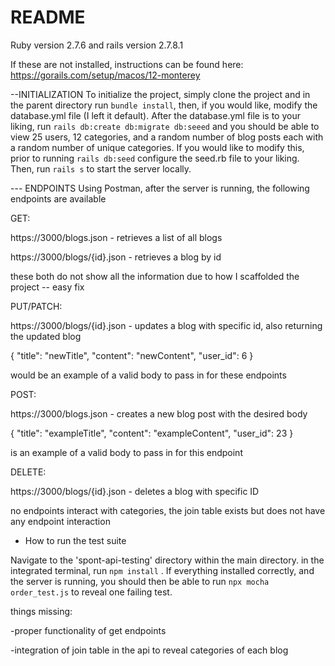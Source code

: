 # README
Ruby version 2.7.6 and rails version 2.7.8.1

If these are not installed, instructions can be found here: https://gorails.com/setup/macos/12-monterey

--INITIALIZATION
To initialize the project, simply clone the project and in the parent directory run ```bundle install```, then, if you would like, modify the database.yml file (I left it default). After the database.yml file is to your liking, run ```rails db:create db:migrate db:seeed``` and you should be able to view 25 users, 12 categories, and a random number of blog posts each with a random number of unique categories. If you would like to modify this, prior to running ```rails db:seed``` configure the seed.rb file to your liking. Then, run ```rails s``` to start the server locally.

--- ENDPOINTS
Using Postman, after the server is running, the following endpoints are available

GET: 

https://3000/blogs.json - retrieves a list of all blogs 

https://3000/blogs/{id}.json - retrieves a blog by id

these both do not show all the information due to how I scaffolded the project -- easy fix

PUT/PATCH:

https://3000/blogs/{id}.json - updates a blog with specific id, also returning the updated blog

{
    "title": "newTitle",
    "content": "newContent",
    "user_id": 6
}

would be an example of a valid body to pass in for these endpoints

POST:

https://3000/blogs.json - creates a new blog post with the desired body

{
    "title": "exampleTitle",
    "content": "exampleContent",
    "user_id": 23
}

is an example of a valid body to pass in for this endpoint

DELETE:

https://3000/blogs/{id}.json - deletes a blog with specific ID

no endpoints interact with categories, the join table exists but does not have any endpoint interaction

* How to run the test suite

Navigate to the 'spont-api-testing' directory within the main directory. in the integrated terminal, run ```npm install``` . If everything installed correctly, and the server is running, you should then be able to run ```npx mocha order_test.js``` to reveal one failing test. 

things missing:

-proper functionality of get endpoints

-integration of join table in the api to reveal categories of each blog
